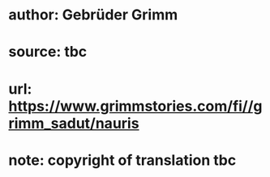 # author: Gebrüder Grimm
# source: tbc
# url: https://www.grimmstories.com/fi//grimm_sadut/nauris
# note: copyright of translation tbc


